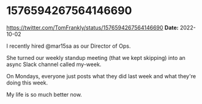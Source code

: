 # 1576594267564146690
https://twitter.com/TomFrankly/status/1576594267564146690
**Date:** 2022-10-02

I recently hired @mar15sa as our Director of Ops.

She turned our weekly standup meeting (that we kept skipping) into an async Slack channel called my-week.

On Mondays, everyone just posts what they did last week and what they're doing this week.

My life is so much better now.
